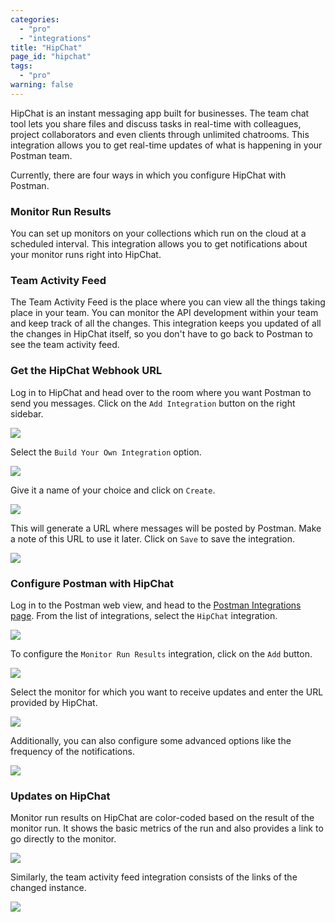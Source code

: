 ```yaml
---
categories:
  - "pro"
  - "integrations"
title: "HipChat"
page_id: "hipchat"
tags: 
  - "pro"
warning: false
---
```


HipChat is an instant messaging app built for businesses. The team chat tool lets you share files and discuss tasks in real-time with colleagues, project collaborators and even clients through unlimited chatrooms. This integration allows you to get real-time updates of what is happening in your Postman team.

Currently, there are four ways in which you configure HipChat with Postman.

### Monitor Run Results

You can set up monitors on your collections which run on the cloud at a scheduled interval. This integration allows you to get notifications about your monitor runs right into HipChat.

### Team Activity Feed

The Team Activity Feed is the place where you can view all the things taking place in your team. You can monitor the API development within your team and keep track of all the changes. This integration keeps you updated of all the changes in HipChat itself, so you don't have to go back to Postman to see the team activity feed.

### Get the HipChat Webhook URL

Log in to HipChat and head over to the room where you want Postman to send you messages. Click on the `Add Integration` button on the right sidebar.

![](https://s3.amazonaws.com/postman-static-getpostman-com/postman-docs/58856804.png)

Select the `Build Your Own Integration` option.

![](https://s3.amazonaws.com/postman-static-getpostman-com/postman-docs/58856838.png)

Give it a name of your choice and click on `Create`.

![](https://s3.amazonaws.com/postman-static-getpostman-com/postman-docs/58856857.png)

This will generate a URL where messages will be posted by Postman. Make a note of this URL to use it later. Click on `Save` to save the integration.

![](https://s3.amazonaws.com/postman-static-getpostman-com/postman-docs/58856916.png)

### Configure Postman with HipChat

Log in to the Postman web view, and head to the [Postman Integrations page](https://app.getpostman.com/dashboard/integrations). From the list of integrations, select the `HipChat` integration.

![](https://s3.amazonaws.com/postman-static-getpostman-com/postman-docs/58857100.png)

To configure the `Monitor Run Results` integration, click on the `Add` button.

![](https://s3.amazonaws.com/postman-static-getpostman-com/postman-docs/58857130.png)

Select the monitor for which you want to receive updates and enter the URL provided by HipChat.

![](https://s3.amazonaws.com/postman-static-getpostman-com/postman-docs/58857172.png)

Additionally, you can also configure some advanced options like the frequency of the notifications.

![](https://s3.amazonaws.com/postman-static-getpostman-com/postman-docs/58857210.png)

### Updates on HipChat

Monitor run results on HipChat are color-coded based on the result of the monitor run. It shows the basic metrics of the run and also provides a link to go directly to the monitor.

![](https://s3.amazonaws.com/postman-static-getpostman-com/postman-docs/58857265.png)

Similarly, the team activity feed integration consists of the links of the changed instance.

![](https://s3.amazonaws.com/postman-static-getpostman-com/postman-docs/58858083.png)

